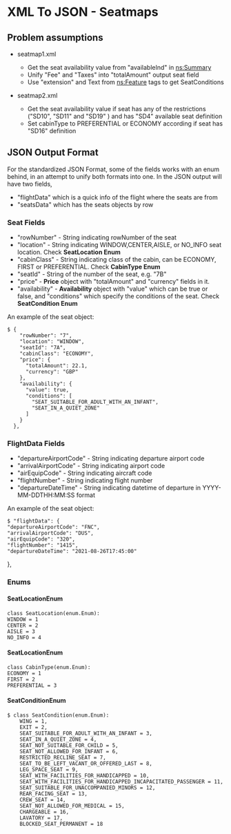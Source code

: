 # XML To JSON - Seatmaps

## Problem assumptions

 * seatmap1.xml 
    - Get the seat availability value from "availableInd" in <ns:Summary>
    - Unify "Fee" and "Taxes" into "totalAmount" output seat field
    - Use "extension" and Text from <ns:Feature> tags to get SeatConditions
 
 
 * seatmap2.xml 
    - Get the seat availability value if seat has any of the restrictions ("SD10", "SD11" and "SD19" ) and has "SD4" available seat definition
    - Set cabinType to PREFERENTIAL or ECONOMY according if seat has "SD16" definition

## JSON Output Format
  For the standardized JSON Format, some of the fields works with an enum behind, in an attempt to unify both formats into one.
  In the JSON output will have two fields, 
  - "flightData" which is a quick info of the flight where the seats are from
  - "seatsData" which has the seats objects by row


  ### Seat Fields
   - "rowNumber" - String indicating rowNumber of the seat
   - "location" - String indicating WINDOW,CENTER,AISLE, or NO_INFO seat location. Check **SeatLocation Enum**
   - "cabinClass" - String indicating class of the cabin, can be ECONOMY, FIRST or PREFERENTIAL. Check **CabinType Enum**
   - "seatId" - String of the number of the seat, e.g. "7B"
   - "price" - **Price** object with "totalAmount" and "currency" fields in it.
   - "availability" -  **Availability** object with "value" which can be true or false, and "conditions" which specify the conditions of the seat. Check **SeatCondition Enum**
  
  An example of the seat object:
  
  
    $ {
        "rowNumber": "7",
        "location": "WINDOW",
        "seatId": "7A",
        "cabinClass": "ECONOMY",
        "price": {
          "totalAmount": 22.1,
          "currency": "GBP"
        },
        "availability": {
          "value": true,
          "conditions": [
            "SEAT_SUITABLE_FOR_ADULT_WITH_AN_INFANT",
            "SEAT_IN_A_QUIET_ZONE"
          ]
        }
      },
   
### FlightData Fields
   - "departureAirportCode" - String indicating departure airport code
   - "arrivalAirportCode" - String indicating airport code
   - "airEquipCode" - String indicating aircraft code
   - "flightNumber" - String indicating flight number
   - "departureDateTime" - String indicating datetime of departure in YYYY-MM-DDTHH:MM:SS format
  
  An example of the seat object:
  
  
    $ "flightData": {
    "departureAirportCode": "FNC",
    "arrivalAirportCode": "DUS",
    "airEquipCode": "320",
    "flightNumber": "1415",
    "departureDateTime": "2021-08-26T17:45:00"
  },

### Enums

#### SeatLocationEnum
    class SeatLocation(enum.Enum):
    WINDOW = 1
    CENTER = 2
    AISLE = 3
    NO_INFO = 4
    
#### SeatLocationEnum
    class CabinType(enum.Enum):
    ECONOMY = 1
    FIRST = 2
    PREFERENTIAL = 3

#### SeatConditionEnum
    $ class SeatCondition(enum.Enum):
        WING = 1,
        EXIT = 2,
        SEAT_SUITABLE_FOR_ADULT_WITH_AN_INFANT = 3,
        SEAT_IN_A_QUIET_ZONE = 4,
        SEAT_NOT_SUITABLE_FOR_CHILD = 5,
        SEAT_NOT_ALLOWED_FOR_INFANT = 6,
        RESTRICTED_RECLINE_SEAT = 7,
        SEAT_TO_BE_LEFT_VACANT_OR_OFFERED_LAST = 8,
        LEG_SPACE_SEAT = 9,
        SEAT_WITH_FACILITIES_FOR_HANDICAPPED = 10,
        SEAT_WITH_FACILITIES_FOR_HANDICAPPED_INCAPACITATED_PASSENGER = 11,
        SEAT_SUITABLE_FOR_UNACCOMPANIED_MINORS = 12,
        REAR_FACING_SEAT = 13,
        CREW_SEAT = 14,
        SEAT_NOT_ALLOWED_FOR_MEDICAL = 15,
        CHARGEABLE = 16,
        LAVATORY = 17,
        BLOCKED_SEAT_PERMANENT = 18

